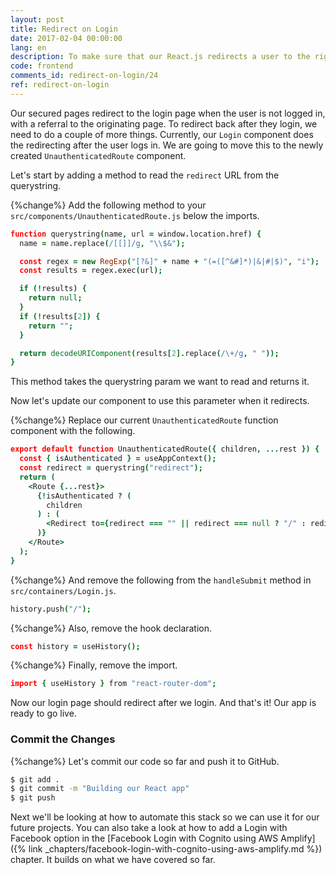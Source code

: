```yaml
---
layout: post
title: Redirect on Login
date: 2017-02-04 00:00:00
lang: en
description: To make sure that our React.js redirects a user to the right page after they login, we are going to use the React Router useHistory hook.
code: frontend
comments_id: redirect-on-login/24
ref: redirect-on-login
---
```


Our secured pages redirect to the login page when the user is not logged in, with a referral to the originating page. To redirect back after they login, we need to do a couple of more things. Currently, our `Login` component does the redirecting after the user logs in. We are going to move this to the newly created `UnauthenticatedRoute` component.

Let's start by adding a method to read the `redirect` URL from the querystring.

{%change%} Add the following method to your `src/components/UnauthenticatedRoute.js` below the imports.

``` coffee
function querystring(name, url = window.location.href) {
  name = name.replace(/[[]]/g, "\\$&");

  const regex = new RegExp("[?&]" + name + "(=([^&#]*)|&|#|$)", "i");
  const results = regex.exec(url);

  if (!results) {
    return null;
  }
  if (!results[2]) {
    return "";
  }

  return decodeURIComponent(results[2].replace(/\+/g, " "));
}
```

This method takes the querystring param we want to read and returns it.

Now let's update our component to use this parameter when it redirects.

{%change%} Replace our current `UnauthenticatedRoute` function component with the following.

``` coffee
export default function UnauthenticatedRoute({ children, ...rest }) {
  const { isAuthenticated } = useAppContext();
  const redirect = querystring("redirect");
  return (
    <Route {...rest}>
      {!isAuthenticated ? (
        children
      ) : (
        <Redirect to={redirect === "" || redirect === null ? "/" : redirect} />
      )}
    </Route>
  );
}
```

{%change%} And remove the following from the `handleSubmit` method in `src/containers/Login.js`.

``` coffee
history.push("/");
```

{%change%} Also, remove the hook declaration.

``` coffee
const history = useHistory();
```

{%change%} Finally, remove the import.

``` coffee
import { useHistory } from "react-router-dom";
```

Now our login page should redirect after we login. And that's it! Our app is ready to go live.

### Commit the Changes

{%change%} Let's commit our code so far and push it to GitHub.

``` bash
$ git add .
$ git commit -m "Building our React app"
$ git push
```

Next we'll be looking at how to automate this stack so we can use it for our future projects. You can also take a look at how to add a Login with Facebook option in the [Facebook Login with Cognito using AWS Amplify]({% link _chapters/facebook-login-with-cognito-using-aws-amplify.md %}) chapter. It builds on what we have covered so far.
